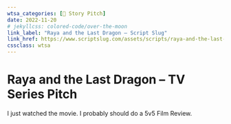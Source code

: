 ```yaml
---
wtsa_categories: [📣 Story Pitch]
date: 2022-11-20
# jekyllcss: colored-code/over-the-moon
link_label: "Raya and the Last Dragon – Script Slug"
link_href: https://www.scriptslug.com/assets/scripts/raya-and-the-last-dragon-2021.pdf
cssclass: wtsa
---
```

# Raya and the Last Dragon – TV Series Pitch

I just watched the movie. I probably should do a 5v5 Film Review.
